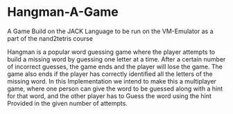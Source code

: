 # Hangman-A-Game
A Game Build on the JACK Language to be run on the VM-Emulator as a part of the nand2tetris course

Hangman is a popular word guessing game where the player attempts to build a missing 
word by guessing one letter at a time. After a certain number of incorrect guesses, the game 
ends and the player will lose the game. The game also ends if the player has correctly 
identified all the letters of the missing word.
In this Implementation we intend to make this a multiplayer game, where one person can 
give the word to be guessed along with a hint for that word, and the other player has to Guess 
the word using the hint Provided in the given number of attempts.
